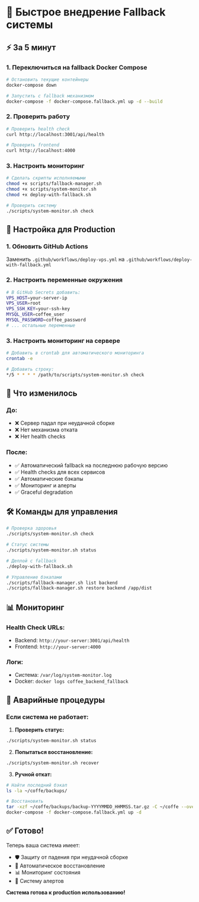 # 🚀 Быстрое внедрение Fallback системы

## ⚡ За 5 минут

### 1. Переключиться на fallback Docker Compose

```bash
# Остановить текущие контейнеры
docker-compose down

# Запустить с fallback механизмом
docker-compose -f docker-compose.fallback.yml up -d --build
```

### 2. Проверить работу

```bash
# Проверить health check
curl http://localhost:3001/api/health

# Проверить frontend
curl http://localhost:4000
```

### 3. Настроить мониторинг

```bash
# Сделать скрипты исполняемыми
chmod +x scripts/fallback-manager.sh
chmod +x scripts/system-monitor.sh
chmod +x deploy-with-fallback.sh

# Проверить систему
./scripts/system-monitor.sh check
```

## 🔧 Настройка для Production

### 1. Обновить GitHub Actions

Заменить `.github/workflows/deploy-vps.yml` на `.github/workflows/deploy-with-fallback.yml`

### 2. Настроить переменные окружения

```bash
# В GitHub Secrets добавить:
VPS_HOST=your-server-ip
VPS_USER=root
VPS_SSH_KEY=your-ssh-key
MYSQL_USER=coffee_user
MYSQL_PASSWORD=coffee_password
# ... остальные переменные
```

### 3. Настроить мониторинг на сервере

```bash
# Добавить в crontab для автоматического мониторинга
crontab -e

# Добавить строку:
*/5 * * * * /path/to/scripts/system-monitor.sh check
```

## 🎯 Что изменилось

### До:
- ❌ Сервер падал при неудачной сборке
- ❌ Нет механизма отката
- ❌ Нет health checks

### После:
- ✅ Автоматический fallback на последнюю рабочую версию
- ✅ Health checks для всех сервисов
- ✅ Автоматические бэкапы
- ✅ Мониторинг и алерты
- ✅ Graceful degradation

## 🛠️ Команды для управления

```bash
# Проверка здоровья
./scripts/system-monitor.sh check

# Статус системы
./scripts/system-monitor.sh status

# Деплой с fallback
./deploy-with-fallback.sh

# Управление бэкапами
./scripts/fallback-manager.sh list backend
./scripts/fallback-manager.sh restore backend /app/dist
```

## 📊 Мониторинг

### Health Check URLs:
- Backend: `http://your-server:3001/api/health`
- Frontend: `http://your-server:4000`

### Логи:
- Система: `/var/log/system-monitor.log`
- Docker: `docker logs coffee_backend_fallback`

## 🚨 Аварийные процедуры

### Если система не работает:

1. **Проверить статус:**
```bash
./scripts/system-monitor.sh status
```

2. **Попытаться восстановление:**
```bash
./scripts/system-monitor.sh recover
```

3. **Ручной откат:**
```bash
# Найти последний бэкап
ls -la ~/coffe/backups/

# Восстановить
tar -xzf ~/coffe/backups/backup-YYYYMMDD_HHMMSS.tar.gz -C ~/coffe --overwrite
docker-compose -f docker-compose.fallback.yml up -d
```

## ✅ Готово!

Теперь ваша система имеет:
- 🛡️ Защиту от падения при неудачной сборке
- 🔄 Автоматическое восстановление
- 📊 Мониторинг состояния
- 🚨 Систему алертов

**Система готова к production использованию!**


